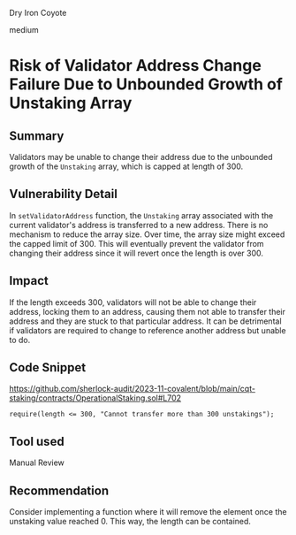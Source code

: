 Dry Iron Coyote

medium

# Risk of Validator Address Change Failure Due to Unbounded Growth of Unstaking Array

## Summary

Validators may be unable to change their address due to the unbounded growth of the `Unstaking` array, which is capped at length of 300.

## Vulnerability Detail

In `setValidatorAddress` function, the `Unstaking` array associated with the current validator's address is transferred to a new address. There is no mechanism to reduce the array size. Over time, the array size might exceed the capped limit of 300. This will eventually prevent the validator from changing their address since it will revert once the length is over 300. 

## Impact

If the length exceeds 300, validators will not be able to change their address, locking them to an address, causing them not able to transfer their address and they are stuck to that particular address. It can be detrimental if validators are required to change to reference another address but unable to do.

## Code Snippet

https://github.com/sherlock-audit/2023-11-covalent/blob/main/cqt-staking/contracts/OperationalStaking.sol#L702

```solidity
require(length <= 300, "Cannot transfer more than 300 unstakings");
```

## Tool used

Manual Review

## Recommendation

Consider implementing a function where it will remove the element once the unstaking value reached 0. This way, the length can be contained.